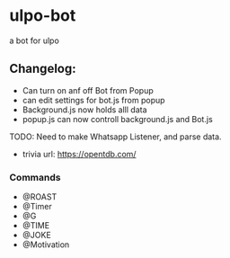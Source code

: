 # ulpo-bot
a bot for ulpo
## Changelog: 

* Can turn on anf off Bot from Popup
* can edit settings for bot.js from popup
* Background.js now holds alll data
* popup.js can now controll background.js and Bot.js

TODO: Need to make Whatsapp Listener, and parse data. 

* trivia url: https://opentdb.com/

### Commands

* @ROAST <NAME or RANDOM>
* @Timer <SECONDS or MINUTES>
* @G <PHRASE TO GOOGLE>
* @TIME
* @JOKE
* @Motivation